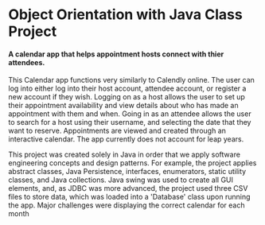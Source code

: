 # Object Orientation with Java Class Project
#### A calendar app that helps appointment hosts connect with thier attendees.

This Calendar app functions very similarly to Calendly online. The user can log into either log into their host account, attendee
account, or register a new account if they wish. Logging on as a host allows the user to set up their appointment availability and view details
about who has made an appointment with them and when. Going in as an attendee allows the user to search for a host using their username,
and selecting the date that they want to reserve. Appointments are viewed and created through an interactive calendar. The app currently does
not account for leap years.

This project was created solely in Java in order that we apply software engineering concepts and design patterns. For example, the project
applies abstract classes, Java Persistence, interfaces, enumerators, static utility classes, and Java collections. Java swing was used to
create all GUI elements, and, as JDBC was more advanced, the project used three CSV files to store data, which was loaded into a 'Database'
class upon running the app. Major challenges were displaying the correct calendar for each month
